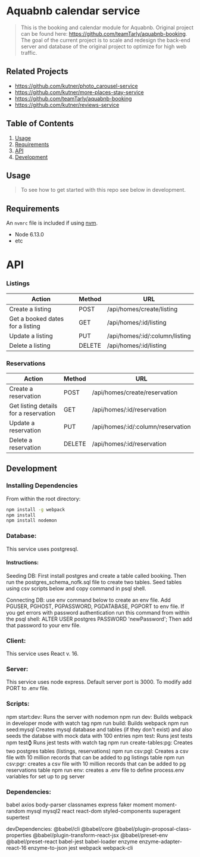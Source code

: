# Aquabnb calendar service

> This is the booking and calendar module for Aquabnb. Original project can be found here: https://github.com/teamTarly/aquabnb-booking. The goal of the current project is to scale and redesign the back-end server and database of the original project to optimize for high web traffic.

## Related Projects

  - https://github.com/kutner/photo_carousel-service
  - https://github.com/kutner/more-places-stay-service
  - https://github.com/teamTarly/aquabnb-booking
  - https://github.com/kutner/reviews-service

## Table of Contents

1. [Usage](#Usage)
1. [Requirements](#requirements)
1. [API](#API)
1. [Development](#development)

## Usage

> To see how to get started with this repo see below in development.

## Requirements

An `nvmrc` file is included if using [nvm](https://github.com/creationix/nvm).

- Node 6.13.0
- etc

# API
### Listings
Action | Method | URL
-------|--------|----
Create a listing | POST | /api/homes/create/listing
Get a booked dates for a listing | GET | /api/homes/:id/listing
Update a listing | PUT | /api/homes/:id/:column/listing
Delete a listing | DELETE | /api/homes/:id/listing

### Reservations
Action | Method | URL
-------|--------|----
Create a reservation | POST | /api/homes/create/reservation
Get listing details for a reservation | GET | /api/homes/:id/reservation
Update a reservation | PUT | /api/homes/:id/:column/reservation
Delete a reservation | DELETE | /api/homes/:id/reservation

## Development

### Installing Dependencies

From within the root directory:

```sh
npm install -g webpack
npm install
npm install nodemon
```

### Database:
This service uses postgresql.

#### Instructions:
Seeding DB: First install postgres and create a table called booking. Then run the postgres_schema_nofk.sql file to create two tables. Seed tables using csv scripts below and copy command in psql shell.

Connecting DB: use env command below to create an env file. Add PGUSER, PGHOST, PGPASSWORD, PGDATABASE, PGPORT to env file. If you get errors with password authentication run this command from within the psql shell:
ALTER USER postgres PASSWORD 'newPassword';
Then add that password to your env file.

### Client:
This service uses React v. 16.

### Server:
This service uses node express.
Default server port is 3000. To modify add PORT to .env file.

### Scripts:
npm start:dev: Runs the server with nodemon
npm run dev: Builds webpack in developer mode with watch tag
npm run build: Builds webpack
npm run seed:mysql Creates mysql database and tables (if they don't exist) and also seeds the databse with mock data with 100 entries
npm test: Runs jest tests
npm test:watch: Runs jest tests with watch tag
npm run create-tables:pg: Creates two postgres tables (listings, reservations)
npm run csv:pgl: Creates a csv file with 10 million records that can be added to pg listings table
npm run csv:pgr: creates a csv file with 10 million records that can be added to pg reservations table
npm run env: creates a .env file to define process.env variables for set up to pg server

### Dependencies:
babel
axios
body-parser
classnames
express
faker
moment
moment-random
mysql
mysql2
react
react-dom
styled-components
superagent
supertest

devDependencies:
@babel/cli
@babel/core
@babel/plugin-proposal-class-properties
@babel/plugin-transform-react-jsx
@babel/preset-env
@babel/preset-react
babel-jest
babel-loader
enzyme
enzyme-adapter-react-16
enzyme-to-json
jest
webpack
webpack-cli


